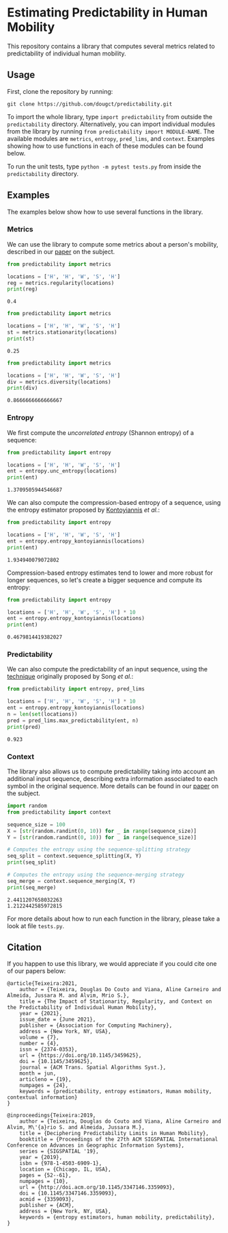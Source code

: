 # Estimating Predictability in Human Mobility

This repository contains a library that computes several metrics related to predictability of individual human mobility. 


## Usage

First, clone the repository by running:

```
git clone https://github.com/dougct/predictability.git
```

To import the whole library, type `import predictability` from outside the `predictability` directory. Alternatively, you can import individual modules from the library by running `from predictability import MODULE-NAME`. The available modules are `metrics`, `entropy`, `pred_lims`, and `context`. Examples showing how to use functions in each of these modules can be found below.

To run the unit tests, type `python -m pytest tests.py` from inside the `predictability` directory.


## Examples

The examples below show how to use several functions in the library.

### Metrics

We can use the library to compute some metrics about a person's mobility, described in our [paper](https://dl.acm.org/doi/10.1145/3459625) on the subject.


```python
from predictability import metrics

locations = ['H', 'H', 'W', 'S', 'H']
reg = metrics.regularity(locations)
print(reg)
```

```
0.4
```

```python
from predictability import metrics

locations = ['H', 'H', 'W', 'S', 'H']
st = metrics.stationarity(locations)
print(st)
```

```
0.25
```

```python
from predictability import metrics

locations = ['H', 'H', 'W', 'S', 'H']
div = metrics.diversity(locations)
print(div)
```

```
0.8666666666666667
```

### Entropy

We first compute the _uncorrelated entropy_ (Shannon entropy) of a sequence:

```python
from predictability import entropy

locations = ['H', 'H', 'W', 'S', 'H']
ent = entropy.unc_entropy(locations)
print(ent)
```

```
1.3709505944546687
```

We can also compute the compression-based entropy of a sequence, using the entropy estimator proposed by [Kontoyiannis](https://ieeexplore.ieee.org/abstract/document/669425) _et al._:

```python
from predictability import entropy

locations = ['H', 'H', 'W', 'S', 'H']
ent = entropy.entropy_kontoyiannis(locations)
print(ent)
```

```
1.934940079072802
```

Compression-based entropy estimates tend to lower and more robust for longer sequences, so let's create a bigger sequence and compute its entropy:

```python
from predictability import entropy

locations = ['H', 'H', 'W', 'S', 'H'] * 10
ent = entropy.entropy_kontoyiannis(locations)
print(ent)
```

```
0.4679814419382027
```


### Predictability

We can also compute the predictability of an input sequence, using the [technique](https://science.sciencemag.org/content/327/5968/1018) originally proposed by Song _et al._:

```python
from predictability import entropy, pred_lims

locations = ['H', 'H', 'W', 'S', 'H'] * 10
ent = entropy.entropy_kontoyiannis(locations)
n = len(set(locations))
pred = pred_lims.max_predictability(ent, n)
print(pred)
```

```
0.923
```


### Context

The library also allows us to compute predictability taking into account an additional input sequence, describing extra information associated to each symbol in the original sequence. More details can be found in our [paper](https://dl.acm.org/doi/10.1145/3459625) on the subject.

```python
import random
from predictability import context

sequence_size = 100
X = [str(random.randint(0, 10)) for _ in range(sequence_size)]
Y = [str(random.randint(0, 10)) for _ in range(sequence_size)]

# Computes the entropy using the sequence-splitting strategy
seq_split = context.sequence_splitting(X, Y)
print(seq_split)

# Computes the entropy using the sequence-merging strategy
seq_merge = context.sequence_merging(X, Y)
print(seq_merge)
```

```
2.4411207658032263
1.2122442585972815
```

For more details about how to run each function in the library, please take a look at file `tests.py`.


## Citation

If you happen to use this library, we would appreciate if you could cite one of our papers below:


```
@article{Teixeira:2021,
    author = {Teixeira, Douglas Do Couto and Viana, Aline Carneiro and Almeida, Jussara M. and Alvim, Mrio S.},
    title = {The Impact of Stationarity, Regularity, and Context on the Predictability of Individual Human Mobility},
    year = {2021},
    issue_date = {June 2021},
    publisher = {Association for Computing Machinery},
    address = {New York, NY, USA},
    volume = {7},
    number = {4},
    issn = {2374-0353},
    url = {https://doi.org/10.1145/3459625},
    doi = {10.1145/3459625},
    journal = {ACM Trans. Spatial Algorithms Syst.},
    month = jun,
    articleno = {19},
    numpages = {24},
    keywords = {predictability, entropy estimators, Human mobility, contextual information}
}
```

```
@inproceedings{Teixeira:2019,
    author = {Teixeira, Douglas do Couto and Viana, Aline Carneiro and Alvim, M\'{a}rio S. and Almeida, Jussara M.},
    title = {Deciphering Predictability Limits in Human Mobility},
    booktitle = {Proceedings of the 27th ACM SIGSPATIAL International Conference on Advances in Geographic Information Systems},
    series = {SIGSPATIAL '19},
    year = {2019},
    isbn = {978-1-4503-6909-1},
    location = {Chicago, IL, USA},
    pages = {52--61},
    numpages = {10},
    url = {http://doi.acm.org/10.1145/3347146.3359093},
    doi = {10.1145/3347146.3359093},
    acmid = {3359093},
    publisher = {ACM},
    address = {New York, NY, USA},
    keywords = {entropy estimators, human mobility, predictability},
} 
```


